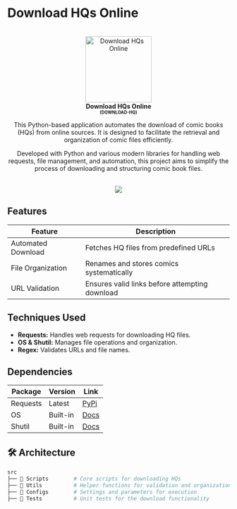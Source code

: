 # Download HQs Online

<p align="center">
  <br />
  <img
    src="[./_docs/assets/icon.png](https://www.google.com/imgres?q=tmnt%20image%20logo%20png&imgurl=https%3A%2F%2Fstatic.wikia.nocookie.net%2Flogocomics%2Fimages%2F1%2F1c%2FLogo-small.png%2Frevision%2Flatest%3Fcb%3D20180105040002&imgrefurl=https%3A%2F%2Flogocomics.fandom.com%2Fwiki%2FTeenage_Mutant_Ninja_Turtles&docid=52TLW-C0-NI1WM&tbnid=6cmAHFY7uiGEzM&vet=12ahUKEwiYo6TjuPaLAxUsgWEGHZtKFIoQM3oECBcQAA..i&w=400&h=326&hcb=2&ved=2ahUKEwiYo6TjuPaLAxUsgWEGHZtKFIoQM3oECBcQAA)"
    alt="Download HQs Online"
    width="150"
  />
  <br />
  <b>Download HQs Online</b>
  <br />
  <sub><sup><b>(DOWNLOAD-HQ)</b></sup></sub>
  <br />
</p>

<p align="center">
  This Python-based application automates the download of comic books (HQs) from online sources.
  It is designed to facilitate the retrieval and organization of comic files efficiently.
  <br />
</p>

<p align="center">
  Developed with Python and various modern libraries for handling web requests, file management,
  and automation, this project aims to simplify the process of downloading and structuring comic book files.
  <br />
</p>

<p align="center">
  <br />
  <img src="./_docs/assets/carbon.png" />
</p>

## Features

| Feature            | Description                                  |
|--------------------|----------------------------------------------|
| Automated Download | Fetches HQ files from predefined URLs       |
| File Organization | Renames and stores comics systematically     |
| URL Validation    | Ensures valid links before attempting download |

## Techniques Used

- **Requests:** Handles web requests for downloading HQ files.  
- **OS & Shutil:** Manages file operations and organization.  
- **Regex:** Validates URLs and file names.  

## Dependencies

| Package  | Version  | Link |
|----------|---------|------|
| Requests | Latest  | [PyPi](https://pypi.org/project/requests/) |
| OS       | Built-in | [Docs](https://docs.python.org/3/library/os.html) |
| Shutil   | Built-in | [Docs](https://docs.python.org/3/library/shutil.html) |

## 🛠️ Architecture

```bash
src
├── 📂 Scripts        # Core scripts for downloading HQs
├── 📂 Utils          # Helper functions for validation and organization
├── 📂 Configs        # Settings and parameters for execution
├── 📂 Tests          # Unit tests for the download functionality
